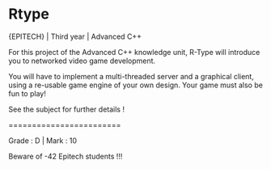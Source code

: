 # Rtype
{EPITECH} | Third year | Advanced C++

For this project of the Advanced C++ knowledge unit, R-Type will introduce you to networked video game development.

You will have to implement a multi-threaded server and a graphical client, using a re-usable game engine of your own design.
Your game must also be fun to play!

See the subject for further details !

========================

Grade : D | Mark : 10

Beware of -42 Epitech students !!!
